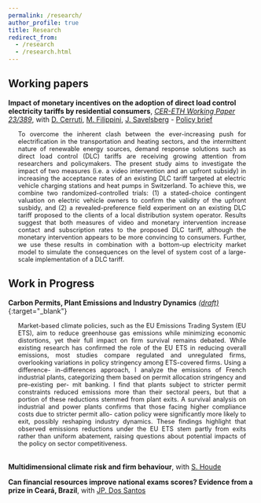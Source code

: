 ```yaml
---
permalink: /research/
author_profile: true
title: Research
redirect_from:
  - /research
  - /research.html
---
```


## Working papers

**Impact of monetary incentives on the adoption of direct load control electricity tariffs by residential consumers**, [*CER-ETH Working Paper 23/389*](https://ethz.ch/content/dam/ethz/special-interest/mtec/cer-eth/cer-eth-dam/documents/working-papers/wp-23-389.pdf), with [D. Cerruti](https://davidecerruti.weebly.com/), [M. Filippini](https://scholar.google.com/citations?user=rFW0mNUAAAAJ&hl=it), [J. Savelsberg](https://sites.google.com/view/jonassavelsberg/about) - [Policy brief](https://www.aramis.admin.ch/Default?DocumentID=71908&Load=true)  

<div style="font-size: 0.9em; text-align: justify; margin-left: 20px; margin-right: 20px;">
To overcome the inherent clash between the ever-increasing push for electrification in the transportation and heating sectors, and the intermittent nature of renewable energy sources, demand response solutions such as direct load control (DLC) tariffs are receiving growing attention from researchers and policymakers. The present study aims to investigate the impact of two measures (i.e. a video intervention and an upfront subsidy) in increasing the acceptance rates of an existing DLC tariff targeted at electric vehicle charging stations and heat pumps in Switzerland. To achieve this, we combine two randomized-controlled trials: (1) a stated-choice contingent valuation on electric vehicle owners to confirm the validity of the upfront susbidy, and (2) a revealed-preference field experiment on an existing DLC tariff proposed to the clients of a local distribution system operator. Results suggest that both measures of video and monetary intervention increase contact and subscription rates to the proposed DLC tariff, although the monetary intervention appears to be more convincing to consumers. Further, we use these results in combination with a bottom-up electricity market model to simulate the consequences on the level of system cost of a large-scale implementation of a DLC tariff.
</div>  

## Work in Progress

**Carbon Permits, Plant Emissions and Industry Dynamics** [*(draft)*](https://floramarchioro.github.io/assets/Marchioro_Carbon_Permits_Plant_Emissions_and_Industry_Dynamics.pdf){:target="_blank"}  

<div style="font-size: 0.9em; text-align: justify; margin-left: 20px; margin-right: 20px;">
Market-based climate policies, such as the EU Emissions Trading System (EU ETS), aim to reduce greenhouse gas emissions while minimizing economic distortions, yet their full impact on firm survival remains debated. While existing research has confirmed the role of the EU ETS in reducing overall emissions, most studies compare regulated and unregulated firms, overlooking variations in policy stringency among ETS-covered firms. Using a difference- in-differences approach, I analyze the emissions of French industrial plants, categorizing them based on permit allocation stringency and pre-existing per- mit banking. I find that plants subject to stricter permit constraints reduced emissions more than their sectoral peers, but that a portion of these reductions stemmed from plant exits. A survival analysis on industrial and power plants confirms that those facing higher compliance costs due to stricter permit allo- cation policy were significantly more likely to exit, possibly reshaping industry dynamics. These findings highlight that observed emissions reductions under the EU ETS stem partly from exits rather than uniform abatement, raising questions about potential impacts of the policy on sector competitiveness.
</div><br/>  

**Multidimensional climate risk and firm behaviour**, with [S. Houde](https://sebastien-houde.com/)  

**Can financial resources improve national exams scores? Evidence from a prize in Ceará, Brazil**, with [JP. Dos Santos](https://sites.google.com/site/joaorpereirasantos/home)  
